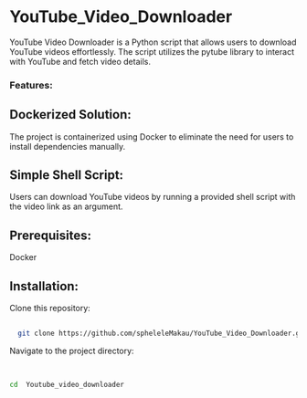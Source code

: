 # YouTube_Video_Downloader
YouTube Video Downloader is a Python script that allows users to download YouTube videos effortlessly. The script utilizes the pytube library to interact with YouTube and fetch video details.


### Features:
## Dockerized Solution:

The project is containerized using Docker to eliminate the need for users to install dependencies manually.

## Simple Shell Script:

Users can download YouTube videos by running a provided shell script with the video link as an argument.

## Prerequisites:
Docker

## Installation:
Clone this repository:

  ```bash
    
    git clone https://github.com/spheleleMakau/YouTube_Video_Downloader.git
```



Navigate to the project directory:

```bash
    
  
cd  Youtube_video_downloader
```


